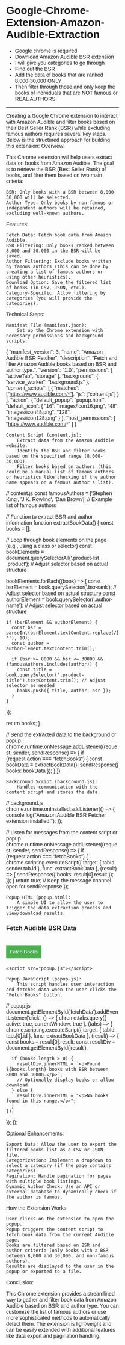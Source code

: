 # Google-Chrome-Extension-Amazon-Audible-Extraction
- Google chrome is required
- Download Amazon Audible BSR extension
- I will give you categories to go through
- Find out the BSR
- Add the data of books that are ranked 8,000-30,000 ONLY
- Then filter through those and only keep the books of individuals that are NOT famous or REAL AUTHORS 
------------------
Creating a Google Chrome extension to interact with Amazon Audible and filter books based on their Best Seller Rank (BSR) while excluding famous authors requires several key steps. Below is the structured approach for building this extension:
Overview:

This Chrome extension will help users extract data on books from Amazon Audible. The goal is to retrieve the BSR (Best Seller Rank) of books, and filter them based on two main criteria:

    BSR: Only books with a BSR between 8,000-30,000 will be selected.
    Author Type: Only books by non-famous or independent authors will be retained, excluding well-known authors.

Features:

    Fetch Data: Fetch book data from Amazon Audible.
    BSR Filtering: Only books ranked between 8,000 and 30,000 in the BSR will be saved.
    Author Filtering: Exclude books written by famous authors (this can be done by creating a list of famous authors or using other heuristics).
    Download Option: Save the filtered list of books (in CSV, JSON, etc.).
    Category-Specific: Allow filtering by categories (you will provide the categories).

Technical Steps:

    Manifest File (manifest.json):
        Set up the Chrome extension with necessary permissions and background scripts.

{
  "manifest_version": 3,
  "name": "Amazon Audible BSR Fetcher",
  "description": "Fetch and filter Amazon Audible books based on BSR and author type.",
  "version": "1.0",
  "permissions": [
    "activeTab",
    "storage"
  ],
  "background": {
    "service_worker": "background.js"
  },
  "content_scripts": [
    {
      "matches": ["https://www.audible.com/*"],
      "js": ["content.js"]
    }
  ],
  "action": {
    "default_popup": "popup.html",
    "default_icon": {
      "16": "images/icon16.png",
      "48": "images/icon48.png",
      "128": "images/icon128.png"
    }
  },
  "host_permissions": [
    "https://www.audible.com/*"
  ]
}

    Content Script (content.js):
        Extract data from the Amazon Audible website.
        Identify the BSR and filter books based on the specified range (8,000-30,000).
        Filter books based on authors (this could be a manual list of famous authors or heuristics like checking if the author name appears on a famous author's list).

// content.js
const famousAuthors = ['Stephen King', 'J.K. Rowling', 'Dan Brown']; // Example list of famous authors

// Function to extract BSR and author information
function extractBookData() {
  const books = [];
  
  // Loop through book elements on the page (e.g., using a class or selector)
  const bookElements = document.querySelectorAll('.product-list .product'); // Adjust selector based on actual structure

  bookElements.forEach((book) => {
    const bsrElement = book.querySelector('.bsr-rank'); // Adjust selector based on actual structure
    const authorElement = book.querySelector('.author-name'); // Adjust selector based on actual structure
    
    if (bsrElement && authorElement) {
      const bsr = parseInt(bsrElement.textContent.replace(/[^\d]/g, ''), 10);
      const author = authorElement.textContent.trim();
      
      if (bsr >= 8000 && bsr <= 30000 && !famousAuthors.includes(author)) {
        const title = book.querySelector('.product-title').textContent.trim(); // Adjust selector as needed
        books.push({ title, author, bsr });
      }
    }
  });

  return books;
}

// Send the extracted data to the background or popup
chrome.runtime.onMessage.addListener((request, sender, sendResponse) => {
  if (request.action === "fetchBooks") {
    const bookData = extractBookData();
    sendResponse({ books: bookData });
  }
});

    Background Script (background.js):
        Handles communication with the content script and stores the data.

// background.js
chrome.runtime.onInstalled.addListener(() => {
  console.log("Amazon Audible BSR Fetcher extension installed.");
});

// Listen for messages from the content script or popup
chrome.runtime.onMessage.addListener((request, sender, sendResponse) => {
  if (request.action === "fetchBooks") {
    chrome.scripting.executeScript({
      target: { tabId: sender.tab.id },
      func: extractBookData
    }, (result) => {
      sendResponse({ books: result[0].result });
    });
  }
  return true; // Keep the message channel open for sendResponse
});

    Popup HTML (popup.html):
        A simple UI to allow the user to trigger the data extraction process and view/download results.

<!DOCTYPE html>
<html>
  <head>
    <title>Amazon Audible BSR Fetcher</title>
    <style>
      body {
        width: 300px;
        font-family: Arial, sans-serif;
      }
      button {
        margin-top: 20px;
        padding: 10px;
        background-color: #4CAF50;
        color: white;
        border: none;
        cursor: pointer;
      }
      #result {
        margin-top: 20px;
        font-size: 12px;
        color: #555;
      }
    </style>
  </head>
  <body>
    <h3>Fetch Audible BSR Data</h3>
    <button id="fetchData">Fetch Books</button>
    <div id="result"></div>

    <script src="popup.js"></script>
  </body>
</html>

    Popup JavaScript (popup.js):
        This script handles user interaction and fetches data when the user clicks the "Fetch Books" button.

// popup.js
document.getElementById('fetchData').addEventListener('click', () => {
  chrome.tabs.query({ active: true, currentWindow: true }, (tabs) => {
    chrome.scripting.executeScript({
      target: { tabId: tabs[0].id },
      func: extractBookData
    }, (result) => {
      const books = result[0].result;
      const resultDiv = document.getElementById('result');
      
      if (books.length > 0) {
        resultDiv.innerHTML = `<p>Found ${books.length} books with BSR between 8000 and 30000.</p>`;
        // Optionally display books or allow download
      } else {
        resultDiv.innerHTML = "<p>No books found in this range.</p>";
      }
    });
  });
});

Optional Enhancements:

    Export Data: Allow the user to export the filtered books list as a CSV or JSON file.
    Categorization: Implement a dropdown to select a category (if the page contains categories).
    Pagination: Handle pagination for pages with multiple book listings.
    Dynamic Author Check: Use an API or external database to dynamically check if the author is famous.

How the Extension Works:

    User clicks on the extension to open the popup.
    Popup triggers the content script to fetch book data from the current Audible page.
    Books are filtered based on BSR and author criteria (only books with a BSR between 8,000 and 30,000, and non-famous authors).
    Results are displayed to the user in the popup or exported to a file.

Conclusion:

This Chrome extension provides a streamlined way to gather and filter book data from Amazon Audible based on BSR and author type. You can customize the list of famous authors or use more sophisticated methods to automatically detect them. The extension is lightweight and can be easily extended with additional features like data export and pagination handling.

